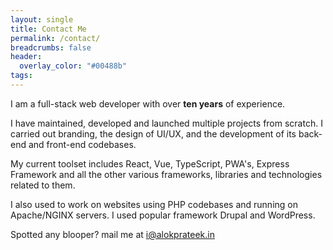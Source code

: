 ```yaml
---
layout: single
title: Contact Me
permalink: /contact/
breadcrumbs: false
header:
  overlay_color: "#00488b"
tags:
---
```


I am a full-stack web developer with over <b>ten years</b> of experience.

I have maintained, developed and launched multiple projects from scratch. I carried out branding, the design of UI/UX, and the development of its back-end and front-end codebases.

My current toolset includes React, Vue, TypeScript, PWA's, Express Framework and all the other various frameworks, libraries and technologies related to them.

I also used to work on websites using PHP codebases and running on Apache/NGINX servers. I used popular framework Drupal and WordPress.

Spotted any blooper? mail me at [i@alokprateek.in](mailto:i@alokprateek.in)
